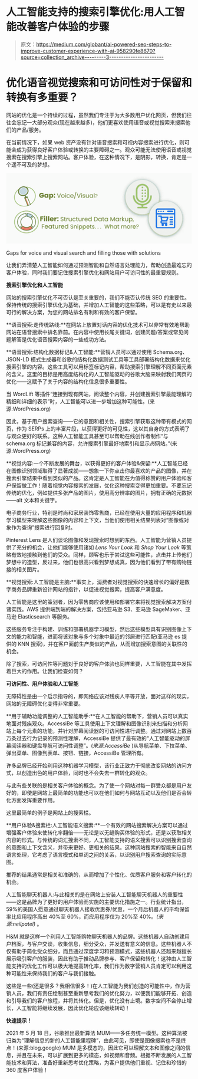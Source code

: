 # 人工智能支持的搜索引擎优化:用人工智能改善客户体验的步骤

> 原文：<https://medium.com/globant/ai-powered-seo-steps-to-improve-customer-experience-with-ai-958290fe8670?source=collection_archive---------3----------------------->

# 优化语音视觉搜索和可访问性对于保留和转换有多重要？

网站的优化是一个持续的过程，虽然我们专注于为大多数用户优化网页，但我们往往会忘记一大部分观众(现在越来越多)，他们更喜欢使用语音或视觉搜索来搜索他们的产品/服务。

在当前情况下，如果 web 资产没有针对语音搜索和可视内容搜索进行优化，则可能会成为获得良好客户体验或转换的主要障碍之一。观众可能无法使用语音或视觉搜索在搜索引擎上搜索网站。客户体验，在这种情况下，是阴影，转换，肯定是一个遥不可及的梦想。

![](img/72f9f721b9338cc16e3e6bec46161cc0.png)

Gaps for voice and visual search and filling those with solutions

让我们弄清楚人工智能如何通过预测智能和自然语言处理能力，帮助创造最难忘的客户体验，同时我们要记住搜索引擎优化和网站用户可访问性的最重要规则。

**搜索引擎优化和人工智能**

网站的搜索引擎优化不可否认是至关重要的，我们不能否认传统 SEO 的重要性。保持传统的搜索引擎优化为基础，并增加人工智能的这些策略，可以是有史以来最可行的解决方案，为您的网站排名有利和有效的客户保留。

**语音搜索:走传统路线:**在网站上放置对话内容的优化技术可以非常有效地帮助网站在语音搜索中排名靠前。在内容中使用长尾关键词，创建问题/答案或常见问题解答是优化语音搜索内容的一些成功方法。

**语音搜索:结构化数据标记&人工智能:**营销人员可以通过使用 Schema.org、JSON-LD 模式生成器和谷歌的结构化数据测试工具等工具部署结构化数据来优化搜索引擎的内容。这些工具可以用标签标记内容，帮助搜索引擎理解不同页面元素的含义。这里的目标是用高度结构化的人工智能驱动的谷歌大脑来映射我们网页的优化——这赋予了关于内容的结构化信息很多重要性。

当 WordLift 等插件“连接到现有网站，阅读整个内容，并创建搜索引擎最能理解的精细和详细的表示”时，人工智能可以进一步增加这种可能性。(来源:WordPress.org)

因此，基于用户搜索查询——它的意图和相关性，搜索引擎获取这种带有模式的网页，作为 SERPs 上的丰富片段，以获得更好的可见性，这以其自身的方式表明了与观众更好的联系。这种人工智能工具甚至可以帮助在线创作者制作“与 schema.org 标记兼容的内容，允许搜索引擎最好地索引和显示*的*网站。”(来源:WordPress.org)

**视觉内容:一个不断发展的舞台，以获得更好的客户体验&保留:**人工智能已经在图像识别领域取得了显著成就——想象一下你点击你最喜欢的产品的图像，并在搜索引擎结果中看到类似的产品。这肯定是人工智能在为值得称赞的用户体验和客户保留做工作！随着视觉内容搜索的发展，优化这种搜索变得更加重要。不要忘记传统的优化，例如提供多张产品的图片，使用高分辨率的图片，拥有正确的元数据——alt 文本和关键字。

电子商务行业，特别是时尚和家居装饰零售商，已经在使用大量的应用程序和机器学习模型来理解这些图像的内容和上下文，当他们使用相关结果列表对“图像或对象作为查询”搜索进行回复时。

Pinterest Lens 是人们谈论图像和发现搜索时想到的东西。人工智能为营销人员提供了充分的机会，让他们能够使用诸如 *Lens Your Look* 和 *Shop Your Look* 等策略有效地接触到他们的受众。同样，顾客也乐于尝试这些可能性，点击并上传他们梦想中的造型，反过来，他们也很高兴看到梦想成真，因为他们看到了带有购物链接的相关图片。

**视觉搜索:人工智能是主脑:**事实上，消费者对视觉搜索的快速增长的偏好是数字商务品牌重新设计网站的指针，以促进视觉搜索，提高客户满意度。

人工智能是这里的策划者，因为零售商应该使用和部署它来将视觉搜索解决方案付诸实践。AWS 提供端到端的解决方案，包括亚马逊 S3、亚马逊 SageMaker、亚马逊 Elasticsearch 等服务。

这些服务专注于构建、训练和部署机器学习模型，然后这些模型具有识别图像上下文的能力和智能，进而将该对象与多个对象中最近的邻居进行匹配(亚马逊 es 提供的 KNN 搜索)，并在客户面前生产类似的产品，从而增加搜索意图的关联性的机会。

除了搜索，可访问性等问题对于良好的客户体验也同样重要，人工智能在其中发挥着巨大的作用。让我们检查如何？

**可访问性、用户体验和人工智能**

无障碍性是由一个启示指导的，即网络应该对残疾人平等开放，面对这样的现实，网站的无障碍优化变得非常重要。

**用于辅助功能调整的人工智能助手:**在人工智能的帮助下，营销人员可以真实地面对残疾观众。AccessiBe 等工具使用上下文理解和图像识别来扫描和分析网站上每个元素的功能，并针对屏幕阅读器的可访问性进行调整。通过对网站上数百万条过去行为记录的预测性理解，AccessiBe 提供了最有效的“人工智能驱动的屏幕阅读器和键盘导航可访问性调整”。(*来源:AccessiBe* )从导航菜单、下拉菜单、弹出菜单、图像到表单、按钮、链接，AccessiBe 管理所有。

许多品牌已经开始利用这种机器学习模型，该行业正致力于彻底改变网站的访问方式，以创造出色的用户体验，同时也不会失去一群转化的观众。

与此有些关联的是相关客户体验的概念。为了使一个网站对每一群受众都是用户友好的，即使是网站上最简单的功能也可以在他们如何与网站互动以及他们是否会转化方面发挥重要作用。

这里最简单的例子是网站上的搜索栏。

**用户体验&搜索栏:人工智能语义搜索:**一个有效的网站搜索解决方案可以通过增强客户体验来使转化率翻倍——无论是以无缝购买体验的形式，还是以获取相关内容的形式。与传统的词汇搜索不同，人工智能支持的语义搜索可以识别搜索查询的意图和上下文含义，并带来更好、更相关的结果。这种网站搜索的智能来自自然语言处理，它考虑了语言模式和单词之间的关系，以识别用户搜索查询的实际意图。

推荐的结果通常是相关和准确的，从而增加了个性化、优质客户服务和客户转化的机会。

人工智能聊天机器人:与此相关的是在网站上安装人工智能聊天机器人的重要性——这是品牌为了更好的用户体验而实施的主要优化措施之一。行业统计指出，59%的美国人愿意通过聊天机器人接收优惠券/优惠，一个月后机器人的平均保留率比应用程序高出 40%至 60%，而应用程序仅为 20%至 40%。*(来源:neilpatel)* 。

H&M 就是这样一个利用人工智能购物聊天机器人的品牌。这些机器人自动创建用户档案，与客户交谈，收集信息，细分受众，并发送有意义的信息。这些机器人不仅有助于简化受众细分，而且通过深度学习和预测模式，这些机器人还越来越擅长展示吸引客户的服装，因此有助于推动品牌参与、客户保留和转化！这种由人工智能支持的优化工作可以极大地提高转化率，我们作为数字营销人员肯定可以利用这种可能性来保持我们的客户与我们接触。

这些是一些(还是很多？我相信很多！)在人工智能为我们创造的可能性中，作为营销人员，我们有责任绘制甚至重新思考我们的优化努力，以便我们能够开拓、创造和引导我们的客户旅程，并将其转化。但是，优化没有止境。数字空间不会停止增长，人工智能将继续发展，因此优化轮应该继续转动！

**快速提示！**

2021 年 5 月 18 日，谷歌推出最新算法 MUM——多任务统一模型。这种算法被归类为“理解信息的新的人工智能里程碑”，由此可见，即使是图像搜索也不是终点！(来源:blog.google) MUM 是多模态的，因此它可以理解文本和图像之间的信息，并且在未来，可以扩展到更多的模态，如视频和音频。根据不断发展的人工智能技术和算法，准备好重新思考优化策略，为客户提供他们重视、记住和珍惜的 360 度客户体验！